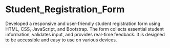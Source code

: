 # Student_Registration_Form
Developed a responsive and user-friendly student registration form using HTML, CSS, JavaScript, and Bootstrap. The form collects essential student information, validates input, and provides real-time feedback. It is designed to be accessible and easy to use on various devices.
